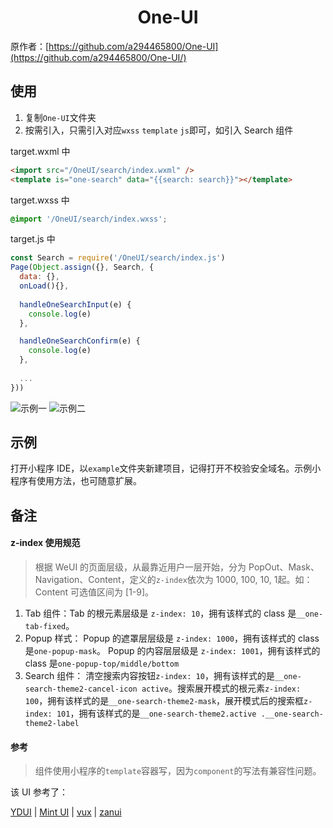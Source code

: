 <h1 align=center> One-UI </h1>

原作者：[https://github.com/a294465800/One-UI](https://github.com/a294465800/One-UI/)

## 使用
1. 复制`One-UI`文件夹
2. 按需引入，只需引入对应`wxss` `template` `js`即可，如引入 Search 组件

target.wxml 中
```html
<import src="/OneUI/search/index.wxml" />
<template is="one-search" data="{{search: search}}"></template>
```
target.wxss 中
```css
@import '/OneUI/search/index.wxss';
```
target.js 中
```js
const Search = require('/OneUI/search/index.js')
Page(Object.assign({}, Search, {
  data: {},
  onLoad(){},
  
  handleOneSearchInput(e) {
    console.log(e)
  },

  handleOneSearchConfirm(e) {
    console.log(e)
  },
  
  ...
}))
```
![示例一](http://www.shiningjack.com/assets/uploads/search.jpg)  ![示例二](http://www.shiningjack.com/assets/uploads/search1.jpg)

## 示例
打开小程序 IDE，以`example`文件夹新建项目，记得打开不校验安全域名。示例小程序有使用方法，也可随意扩展。

## 备注
#### z-index 使用规范
> 根据 WeUI 的页面层级，从最靠近用户一层开始，分为 PopOut、Mask、Navigation、Content，定义的`z-index`依次为 1000, 100, 10, 1起。如： Content 可选值区间为 [1-9]。


1. Tab 组件：Tab 的根元素层级是 `z-index: 10`，拥有该样式的 class 是`__one-tab-fixed`。
2. Popup 样式： Popup 的遮罩层层级是 `z-index: 1000`，拥有该样式的 class 是`one-popup-mask`。 Popup 的内容层层级是 `z-index: 1001`，拥有该样式的 class 是`one-popup-top/middle/bottom`
3. Search 组件： 清空搜索内容按钮`z-index: 10`，拥有该样式的是`__one-search-theme2-cancel-icon active`。搜索展开模式的根元素`z-index: 100`，拥有该样式的是`__one-search-theme2-mask`，展开模式后的搜索框`z-index: 101`，拥有该样式的是`__one-search-theme2.active .__one-search-theme2-label`
#### 参考
> 组件使用小程序的`template`容器写，因为`component`的写法有兼容性问题。

该 UI 参考了：

[YDUI](http://vue.ydui.org/) | [Mint UI](http://mint-ui.github.io/#!/zh-cn) | [vux](https://vux.li/#/) | [zanui](https://github.com/youzan/zanui-weapp)
